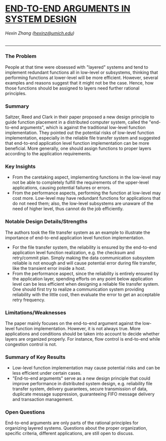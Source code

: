 # [END-TO-END ARGUMENTS IN SYSTEM DESIGN](http://web.mit.edu/Saltzer/www/publications/endtoend/endtoend.pdf)

###### Hexin Zhang (hexinz@umich.edu)

---

### The Problem
<!-- [A single problem] -->
People at that time were obsessed with "layered" systems and tend to implement redundant functions all in low-level or subsystems, thinking that performing functions at lower-level will be more efficient. However, several examples and reasons suggest that it might not be the case. Hence, how those functions should be assigned to layers need further rational principles. 


### Summary 
<!-- [Up to 3 sentences] -->

Saltzer, Reed and Clark in their paper proposed a new design principle to guide function placement in a distributed computer system, called the "end-to-end arguments", which is against the traditional low-level function implementation. They pointed out the potential risks of low-level function implementation, especially in the reliable file transfer system and suggested that end-to-end application level function implementation can be more beneficial. More generally, one should assign functions to proper layers according to the application requirements. 

### Key Insights 
<!-- [Up to 2 insights] -->

- From the caretaking aspect, implementing functions in the low-level may not be able to completely fulfill the requirements of the upper-level applications, causing potential failures or errors.
- From the performance aspects, performing the function at low-level may cost more. Low-level may have redundant functions for applications that do not need them; also, the low-level subsystems are unaware of the need of higher level, thus cannot do the job efficiently.

### Notable Design Details/Strengths 
<!-- [Up to 2 details/strengths] -->

The authors took the file transfer system as an example to illustrate the importance of end-to-end application level function implementation.

- For the file transfer system, the reliability is ensured by the end-to-end application level function realization, e.g. the checksum and retry/commit plan. Simply making the data communication subsystem reliable is not enough and will cause potential error during file transfer, like the transient error inside a host.
- From the performance aspect, since the reliability is entirely ensured by the application layer, spending efforts on any point below application level can be less efficient when designing a reliable file transfer system. One should first try to realize a communication system providing reliability with the little cost, then evaluate the error to get an acceptable retry frequency. 

### Limitations/Weaknesses 
<!-- [up to 2 weaknesses] -->

The paper mainly focuses on the end-to-end argument against the low-level function implementation. However, it is not always true. More applications and conditions should be taken into account to decide whether layers are organized properly. For instance, flow control is end-to-end while congestion control is not. 

### Summary of Key Results 
<!-- [Up to 3 results] -->

- Low-level function implementation may cause potential risks and can be less efficient under certain cases.
- "End-to-end arguments" serve as a new design principle that could improve performance in distributed system design, e.g. reliability file transfer system, delivery guarantees, secure transmission of data, duplicate message suppression, guaranteeing FIFO message delivery and transaction management.


### Open Questions 
<!-- [Where to go from here?] -->

End-to-end arguments are only parts of the rational principles for organizing layered systems. Questions about the proper organization, specific criteria, different applications, are still open to discuss.

